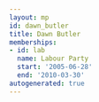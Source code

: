 ```yaml
---
layout: mp
id: dawn_butler
title: Dawn Butler
memberships:
- id: lab
  name: Labour Party
  start: '2005-06-28'
  end: '2010-03-30'
autogenerated: true
---
```

